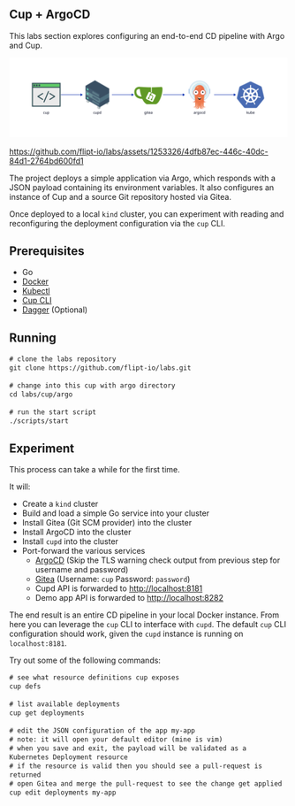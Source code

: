 Cup + ArgoCD
------------

This labs section explores configuring an end-to-end CD pipeline with Argo and Cup.

![Cup with ArgoCD Diagram](./diagram.svg)

<https://github.com/flipt-io/labs/assets/1253326/4dfb87ec-446c-40dc-84d1-2764bd600fd1>

The project deploys a simple application via Argo, which responds with a JSON payload containing its environment variables.
It also configures an instance of Cup and a source Git repository hosted via Gitea.

Once deployed to a local `kind` cluster, you can experiment with reading and reconfiguring the deployment configuration via the `cup` CLI.

## Prerequisites

- Go
- [Docker](https://www.docker.com/)
- [Kubectl](https://kubernetes.io/docs/reference/kubectl/)
- [Cup CLI](https://github.com/flipt-io/cup#cli)
- [Dagger](https://dagger.io/) (Optional)

## Running

```console
# clone the labs repository
git clone https://github.com/flipt-io/labs.git

# change into this cup with argo directory
cd labs/cup/argo

# run the start script
./scripts/start
```

## Experiment

This process can take a while for the first time.

It will:

- Create a `kind` cluster
- Build and load a simple Go service into your cluster
- Install Gitea (Git SCM provider) into the cluster
- Install ArgoCD into the cluster
- Install `cupd` into the cluster
- Port-forward the various services
  - [ArgoCD](http://localhost:8080) (Skip the TLS warning check output from previous step for username and password)
  - [Gitea](http://localhost:3000) (Username: `cup` Password: `password`)
  - Cupd API is forwarded to <http://localhost:8181>
  - Demo app API is forwarded to <http://localhost:8282>

The end result is an entire CD pipeline in your local Docker instance.
From here you can leverage the `cup` CLI to interface with `cupd`.
The default `cup` CLI configuration should work, given the `cupd` instance is running on `localhost:8181`.

Try out some of the following commands:

```console
# see what resource definitions cup exposes
cup defs

# list available deployments
cup get deployments

# edit the JSON configuration of the app my-app
# note: it will open your default editor (mine is vim)
# when you save and exit, the payload will be validated as a Kubernetes Deployment resource
# if the resource is valid then you should see a pull-request is returned
# open Gitea and merge the pull-request to see the change get applied
cup edit deployments my-app
```

